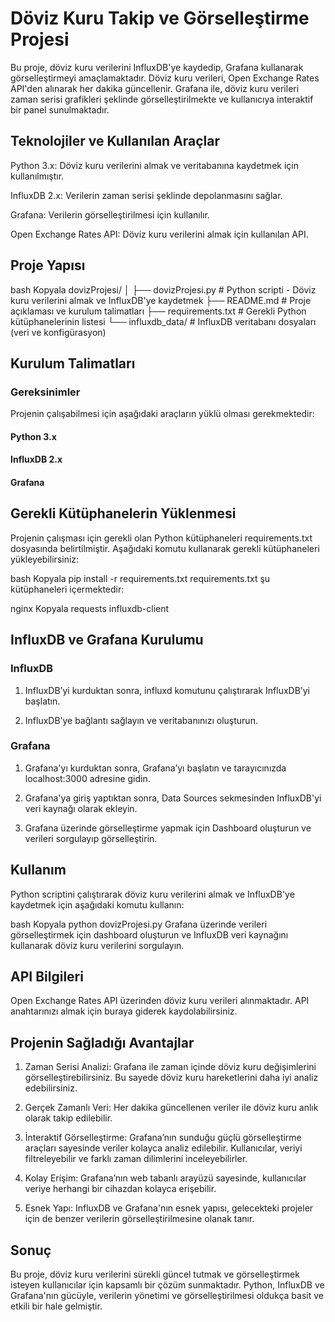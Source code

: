 # Döviz Kuru Takip ve Görselleştirme Projesi
Bu proje, döviz kuru verilerini InfluxDB'ye kaydedip, Grafana kullanarak görselleştirmeyi amaçlamaktadır. Döviz kuru verileri, Open Exchange Rates API'den alınarak her dakika güncellenir. Grafana ile, döviz kuru verileri zaman serisi grafikleri şeklinde görselleştirilmekte ve kullanıcıya interaktif bir panel sunulmaktadır.

## Teknolojiler ve Kullanılan Araçlar
Python 3.x: Döviz kuru verilerini almak ve veritabanına kaydetmek için kullanılmıştır.

InfluxDB 2.x: Verilerin zaman serisi şeklinde depolanmasını sağlar.

Grafana: Verilerin görselleştirilmesi için kullanılır.

Open Exchange Rates API: Döviz kuru verilerini almak için kullanılan API.

## Proje Yapısı
bash
Kopyala
dovizProjesi/
│
├── dovizProjesi.py       # Python scripti - Döviz kuru verilerini almak ve InfluxDB'ye kaydetmek
├── README.md             # Proje açıklaması ve kurulum talimatları
├── requirements.txt      # Gerekli Python kütüphanelerinin listesi
└── influxdb_data/        # InfluxDB veritabanı dosyaları (veri ve konfigürasyon)
## Kurulum Talimatları
### Gereksinimler
Projenin çalışabilmesi için aşağıdaki araçların yüklü olması gerekmektedir:

#### Python 3.x

#### InfluxDB 2.x

#### Grafana

## Gerekli Kütüphanelerin Yüklenmesi
Projenin çalışması için gerekli olan Python kütüphaneleri requirements.txt dosyasında belirtilmiştir. Aşağıdaki komutu kullanarak gerekli kütüphaneleri yükleyebilirsiniz:

bash
Kopyala
pip install -r requirements.txt
requirements.txt şu kütüphaneleri içermektedir:

nginx
Kopyala
requests
influxdb-client
## InfluxDB ve Grafana Kurulumu
### InfluxDB
1. InfluxDB’yi kurduktan sonra, influxd komutunu çalıştırarak InfluxDB’yi başlatın.

2. InfluxDB’ye bağlantı sağlayın ve veritabanınızı oluşturun.

### Grafana
1. Grafana'yı kurduktan sonra, Grafana’yı başlatın ve tarayıcınızda localhost:3000 adresine gidin.

2. Grafana'ya giriş yaptıktan sonra, Data Sources sekmesinden InfluxDB'yi veri kaynağı olarak ekleyin.

3. Grafana üzerinde görselleştirme yapmak için Dashboard oluşturun ve verileri sorgulayıp görselleştirin.

## Kullanım
Python scriptini çalıştırarak döviz kuru verilerini almak ve InfluxDB'ye kaydetmek için aşağıdaki komutu kullanın:

bash
Kopyala
python dovizProjesi.py
Grafana üzerinde verileri görselleştirmek için dashboard oluşturun ve InfluxDB veri kaynağını kullanarak döviz kuru verilerini sorgulayın.

## API Bilgileri
Open Exchange Rates API üzerinden döviz kuru verileri alınmaktadır. API anahtarınızı almak için buraya giderek kaydolabilirsiniz.

## Projenin Sağladığı Avantajlar
1. Zaman Serisi Analizi: Grafana ile zaman içinde döviz kuru değişimlerini görselleştirebilirsiniz. Bu sayede döviz kuru hareketlerini daha iyi analiz edebilirsiniz.

2. Gerçek Zamanlı Veri: Her dakika güncellenen veriler ile döviz kuru anlık olarak takip edilebilir.

3. İnteraktif Görselleştirme: Grafana’nın sunduğu güçlü görselleştirme araçları sayesinde veriler kolayca analiz edilebilir. Kullanıcılar, veriyi filtreleyebilir ve farklı zaman dilimlerini inceleyebilirler.

4. Kolay Erişim: Grafana’nın web tabanlı arayüzü sayesinde, kullanıcılar veriye herhangi bir cihazdan kolayca erişebilir.

5. Esnek Yapı: InfluxDB ve Grafana'nın esnek yapısı, gelecekteki projeler için de benzer verilerin görselleştirilmesine olanak tanır.

## Sonuç
Bu proje, döviz kuru verilerini sürekli güncel tutmak ve görselleştirmek isteyen kullanıcılar için kapsamlı bir çözüm sunmaktadır. Python, InfluxDB ve Grafana'nın gücüyle, verilerin yönetimi ve görselleştirilmesi oldukça basit ve etkili bir hale gelmiştir.
